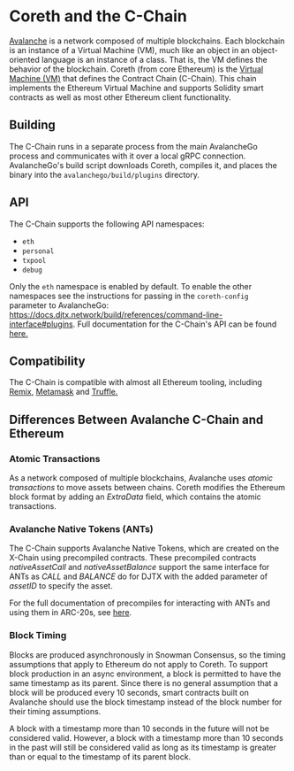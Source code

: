 # Coreth and the C-Chain

[Avalanche](https://docs.djtx.network/learn/platform-overview) is a network composed of multiple blockchains.
Each blockchain is an instance of a Virtual Machine (VM), much like an object in an object-oriented language is an instance of a class.
That is, the VM defines the behavior of the blockchain.
Coreth (from core Ethereum) is the [Virtual Machine (VM)](https://docs.djtx.network/learn/platform-overview#virtual-machines) that defines the Contract Chain (C-Chain).
This chain implements the Ethereum Virtual Machine and supports Solidity smart contracts as well as most other Ethereum client functionality.

## Building

The C-Chain runs in a separate process from the main AvalancheGo process and communicates with it over a local gRPC connection.
AvalancheGo's build script downloads Coreth, compiles it, and places the binary into the `avalanchego/build/plugins` directory.

## API

The C-Chain supports the following API namespaces:

- `eth`
- `personal`
- `txpool`
- `debug`

Only the `eth` namespace is enabled by default. 
To enable the other namespaces see the instructions for passing in the `coreth-config` parameter to AvalancheGo: https://docs.djtx.network/build/references/command-line-interface#plugins.
Full documentation for the C-Chain's API can be found [here.](https://docs.djtx.network/build/avalanchego-apis/contract-chain-c-chain-api)

## Compatibility

The C-Chain is compatible with almost all Ethereum tooling, including [Remix,](https://docs.djtx.network/build/tutorials/smart-contracts/deploy-a-smart-contract-on-avalanche-using-remix-and-metamask) [Metamask](https://docs.djtx.network/build/tutorials/smart-contracts/deploy-a-smart-contract-on-avalanche-using-remix-and-metamask) and [Truffle.](https://docs.djtx.network/build/tutorials/smart-contracts/using-truffle-with-the-avalanche-c-chain)

## Differences Between Avalanche C-Chain and Ethereum

### Atomic Transactions

As a network composed of multiple blockchains, Avalanche uses *atomic transactions* to move assets between chains. Coreth modifies the Ethereum block format by adding an *ExtraData* field, which contains the atomic transactions.

### Avalanche Native Tokens (ANTs)

The C-Chain supports Avalanche Native Tokens, which are created on the X-Chain using precompiled contracts. These precompiled contracts *nativeAssetCall* and *nativeAssetBalance* support the same interface for ANTs as *CALL* and *BALANCE* do for DJTX with the added parameter of *assetID* to specify the asset.

For the full documentation of precompiles for interacting with ANTs and using them in ARC-20s, see [here](https://docs.djtx.network/build/references/coreth-arc20s).

### Block Timing

Blocks are produced asynchronously in Snowman Consensus, so the timing assumptions that apply to Ethereum do not apply to Coreth. To support block production in an async environment, a block is permitted to have the same timestamp as its parent. Since there is no general assumption that a block will be produced every 10 seconds, smart contracts built on Avalanche should use the block timestamp instead of the block number for their timing assumptions.

A block with a timestamp more than 10 seconds in the future will not be considered valid. However, a block with a timestamp more than 10 seconds in the past will still be considered valid as long as its timestamp is greater than or equal to the timestamp of its parent block.
